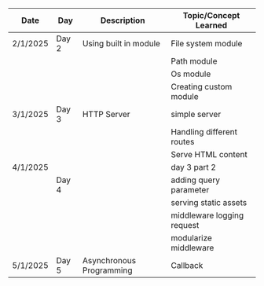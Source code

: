 | Date     | Day   | Description              | Topic/Concept Learned      |
| -------- | ----- | ------------------------ | -------------------------- |
| 2/1/2025 | Day 2 | Using built in module    | File system module         |
|          |       |                          | Path module                |
|          |       |                          | Os module                  |
|          |       |                          | Creating custom module     |
| 3/1/2025 | Day 3 | HTTP Server              | simple server              |
|          |       |                          | Handling different routes  |
|          |       |                          | Serve HTML content         |
| 4/1/2025 |       |                          | day 3 part 2               |
|          | Day 4 |                          | adding query parameter     |
|          |       |                          | serving static assets      |
|          |       |                          | middleware logging request |
|          |       |                          | modularize middleware      |
| 5/1/2025 | Day 5 | Asynchronous Programming | Callback                   |
